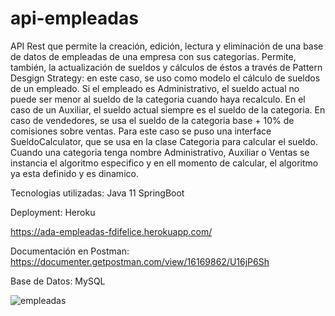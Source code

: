 # api-empleadas
API Rest que permite la creación, edición, lectura y eliminación de una base de datos de empleadas de una empresa con sus categorías. Permite, también, la actualización de sueldos y cálculos de éstos a través de Pattern Desgign Strategy: en este caso, se uso como modelo el cálculo de sueldos de un empleado. Si el empleado es Administrativo, el sueldo actual no puede ser menor al sueldo de la categoria cuando haya recalculo. En el caso de un Auxiliar, el sueldo actual siempre es el sueldo de la categoria. En caso de vendedores, se usa el sueldo de la categoria base + 10% de comisiones sobre ventas. Para este caso se puso una interface SueldoCalculator, que se usa en la clase Categoria para calcular el sueldo. Cuando una categoria tenga nombre Administrativo, Auxiliar o Ventas se instancia el algoritmo especifico y en ell momento de calcular, el algoritmo ya esta definido y es dinamico.

Tecnologias utilizadas: Java 11 SpringBoot

Deployment: Heroku

https://ada-empleadas-fdifelice.herokuapp.com/

Documentación en Postman: https://documenter.getpostman.com/view/16169862/U16jP6Sh

Base de Datos: MySQL

![empleadas](https://user-images.githubusercontent.com/75486164/133185631-307218b9-4162-428b-8547-050e1758d5c4.png)

